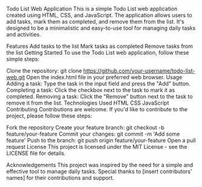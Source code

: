 Todo List Web Application
This is a simple Todo List web application created using HTML, CSS, and JavaScript. The application allows users to add tasks, mark them as completed, and remove them from the list. It's designed to be a minimalistic and easy-to-use tool for managing daily tasks and activities.

Features
Add tasks to the list
Mark tasks as completed
Remove tasks from the list
Getting Started
To use the Todo List web application, follow these simple steps:

Clone the repository: git clone https://github.com/your-username/todo-list-web.git
Open the index.html file in your preferred web browser.
Usage
Adding a task: Type the task in the input field and press the "Add" button.
Completing a task: Click the checkbox next to the task to mark it as completed.
Removing a task: Click the "Remove" button next to the task to remove it from the list.
Technologies Used
HTML
CSS
JavaScript
Contributing
Contributions are welcome. If you'd like to contribute to the project, please follow these steps:

Fork the repository
Create your feature branch: git checkout -b feature/your-feature
Commit your changes: git commit -m 'Add some feature'
Push to the branch: git push origin feature/your-feature
Open a pull request
License
This project is licensed under the MIT License - see the LICENSE file for details.

Acknowledgements
This project was inspired by the need for a simple and effective tool to manage daily tasks. Special thanks to [insert contributors' names] for their contributions and support.
